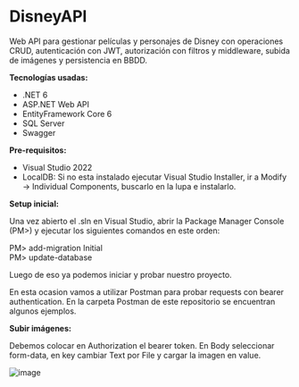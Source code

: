 # DisneyAPI

Web API para gestionar películas y personajes de Disney con operaciones CRUD, autenticación con JWT, autorización con filtros y middleware, subida de imágenes y persistencia en BBDD. 

**Tecnologías usadas:**

- .NET 6
- ASP.NET Web API
- EntityFramework Core 6
- SQL Server
- Swagger

**Pre-requisitos:**
- Visual Studio 2022
- LocalDB:
    Si no esta instalado ejecutar Visual Studio Installer, ir a Modify -> Individual Components, buscarlo en la lupa e instalarlo.

**Setup inicial:**

Una vez abierto el .sln en Visual Studio, abrir la Package Manager Console (PM>) y ejecutar los siguientes comandos en este orden:

PM> add-migration Initial \
PM> update-database

Luego de eso ya podemos iniciar y probar nuestro proyecto.

En esta ocasion vamos a utilizar Postman para probar requests con bearer authentication. En la carpeta Postman de este repositorio se encuentran algunos ejemplos.

**Subir imágenes:**

Debemos colocar en Authorization el bearer token. En Body seleccionar form-data, en key cambiar Text por File y cargar la imagen en value.

![image](https://user-images.githubusercontent.com/38809423/182511766-d95a4ca8-b516-40ba-af60-b674fd30ed38.png)

